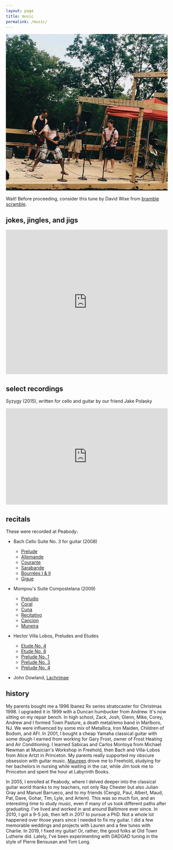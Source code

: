 ```yaml
---
layout: page
title: music
permalink: /music/
---
```


![](/assets/music.jpg)

Wait! Before proceeding, consider this tune by David Wise from <a href="https://www.youtube.com/watch?v=qIk6YFTzckc" target="_blank">bramble scramble</a>.

## jokes, jingles, and jigs

<iframe width="100%" height="450" scrolling="no" frameborder="no" allow="autoplay" src="https://w.soundcloud.com/player/?url=https%3A//api.soundcloud.com/users/44246847&color=%23ff5500&auto_play=false&hide_related=false&show_comments=true&show_user=true&show_reposts=false&show_teaser=true"></iframe>

## select recordings

Syzygy (2015), written for cello and guitar by our friend Jake Polasky

<iframe width="100%" height="300" scrolling="no" frameborder="no" allow="autoplay" src="https://w.soundcloud.com/player/?url=https%3A//api.soundcloud.com/playlists/203738773&color=%23ff5500&auto_play=false&hide_related=false&show_comments=true&show_user=true&show_reposts=false&show_teaser=true&visual=true"></iframe>

## recitals

These were recorded at Peabody:

* Bach Cello Suite No. 3 for guitar (2008)
    * [Prelude](/assets/Prelude.mp3)
    * [Allemande](/assets/Allemande.mp3)
    * [Courante](/assets/Courante.mp3)
    * [Sarabande](/assets/Sarabande.mp3)
    * [Bourrées I & II](/assets/Bourrées.mp3)
    * [Gigue](/assets/Gigue.mp3)

* Mompou's Suite Compostelana (2009)
    * [Preludio](/assets/Preludio.mp3)
    * [Coral](/assets/Coral.mp3)
    * [Cuna](/assets/Cuna.mp3)
    * [Recitativo](/assets/Recitativo.mp3)
    * [Cancion](/assets/Cancion.mp3)
    * [Muneira](/assets/Muneira.mp3)

* Hector Villa Lobos, Preludes and Etudes
    * [Etude No. 4](/assets/Etude4.mp3)
    * [Etude No. 8](/assets/Etude8.mp3)
    * [Prelude No. 1](/assets/Prelude1.mp3)
    * [Prelude No. 3](/assets/Prelude3.mp3)
    * [Prelude No. 4](/assets/Prelude4.mp3)

* John Dowland, [Lachrimae](/assets/Lachrimae.mp3)

## history

My parents bought me a 1996 Ibanez Rx series stratocaster for Christmas 1998. I upgraded it in 1999 with a Duncan humbucker from Andrew. It's now sitting on my repair bench. In high school, Zack, Josh, Glenn, Mike, Corey, Andrew and I formed Town Pasture, a death metal/emo band in Marlboro, NJ. We were influenced by some mix of Metallica, Iron Maiden, Children of Bodom, and AFI. In 2001, I bought a cheap Yamaha classical guitar with some dough I earned from working for Gary Frost, owner of Frost Heating and Air Conditioning. I learned Sabicas and Carlos Montoya from Michael Newman at Musician's Workshop in Freehold, then Bach and Villa-Lobos from Alice Artzt in Princeton. My parents really supported my obscure obsession with guitar music. [Maureen](/assets/maureen.jpg) drove me to Freehold, studying for her bachelors in nursing while waiting in the car, while Jim took me to Princeton and spent the hour at Labyrinth Books.


In 2005, I enrolled at Peabody, where I delved deeper into the classical guitar world thanks to my teachers, not only Ray Chester but also Julian Gray and Manuel Barrueco, and to my friends (Cengiz, Paul, Albert, Maud, Pat, Dave, Gohar, Tim, Lyle, and Artem). This was so much fun, and an interesting time to study music, even if many of us took different paths after graduating. I've lived and worked in and around Baltimore ever since. In 2010, I got a 9-5 job, then left in 2017 to pursue a PhD. Not a whole lot happened over those years since I needed to fix my guitar. I did a few memorable weddings and projects with Lauren and a few tunes with Charlie. In 2019, I fixed my guitar! Or, rather, the good folks at Old Town Lutherie did. Lately, I've been experimenting with DADGAD tuning in the style of Pierre Bensusan and Tom Long.
